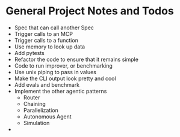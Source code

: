 # General Project Notes and Todos

- Spec that can call another Spec
- Trigger calls to an MCP
- Trigger calls to a function
- Use memory to look up data
- Add pytests
- Refactor the code to ensure that it remains simple
- Code to run improver, or benchmarking
- Use unix piping to pass in values
- Make the CLI output look pretty and cool
- Add evals and benchmark
- Implement the other agentic patterns
  - Router
  - Chaining
  - Parallelization
  - Autonomous Agent
  - Simulation
- 
